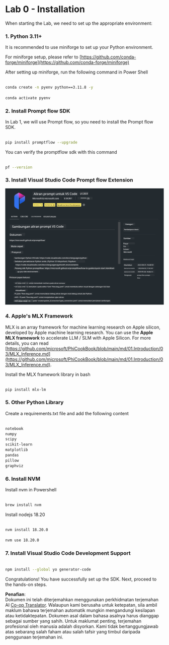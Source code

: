 <!--
CO_OP_TRANSLATOR_METADATA:
{
  "original_hash": "4b16264917d9b93169745d92b8ce8c65",
  "translation_date": "2025-05-09T19:36:32+00:00",
  "source_file": "md/02.Application/02.Code/Phi3/VSCodeExt/HOL/Apple/01.Installations.md",
  "language_code": "ms"
}
-->
# **Lab 0 - Installation**

When starting the Lab, we need to set up the appropriate environment:


### **1. Python 3.11+**

It is recommended to use miniforge to set up your Python environment.

For miniforge setup, please refer to [https://github.com/conda-forge/miniforge](https://github.com/conda-forge/miniforge)

After setting up miniforge, run the following command in Power Shell

```bash

conda create -n pyenv python==3.11.8 -y

conda activate pyenv

```


### **2. Install Prompt flow SDK**

In Lab 1, we will use Prompt flow, so you need to install the Prompt flow SDK.

```bash

pip install promptflow --upgrade

```

You can verify the promptflow sdk with this command


```bash

pf --version

```

### **3. Install Visual Studio Code Prompt flow Extension**

![pf](../../../../../../../../../translated_images/pf_ext.fa065f22e1ee3e67157662d8be5241f346ddd83744045e3406d92b570e8d8b36.ms.png)

### **4. Apple's MLX Framework**

MLX is an array framework for machine learning research on Apple silicon, developed by Apple machine learning research. You can use the **Apple MLX framework** to accelerate LLM / SLM with Apple Silicon. For more details, you can read [https://github.com/microsoft/PhiCookBook/blob/main/md/01.Introduction/03/MLX_Inference.md](https://github.com/microsoft/PhiCookBook/blob/main/md/01.Introduction/03/MLX_Inference.md).

Install the MLX framework library in bash


```bash

pip install mlx-lm

```



### **5. Other Python Library**

Create a requirements.txt file and add the following content

```txt

notebook
numpy 
scipy 
scikit-learn 
matplotlib 
pandas 
pillow 
graphviz

```


### **6. Install NVM**

Install nvm in Powershell 


```bash

brew install nvm

```

Install nodejs 18.20


```bash

nvm install 18.20.0

nvm use 18.20.0

```

### **7. Install Visual Studio Code Development Support**


```bash

npm install --global yo generator-code

```

Congratulations! You have successfully set up the SDK. Next, proceed to the hands-on steps.

**Penafian**:  
Dokumen ini telah diterjemahkan menggunakan perkhidmatan terjemahan AI [Co-op Translator](https://github.com/Azure/co-op-translator). Walaupun kami berusaha untuk ketepatan, sila ambil maklum bahawa terjemahan automatik mungkin mengandungi kesilapan atau ketidaktepatan. Dokumen asal dalam bahasa asalnya harus dianggap sebagai sumber yang sahih. Untuk maklumat penting, terjemahan profesional oleh manusia adalah disyorkan. Kami tidak bertanggungjawab atas sebarang salah faham atau salah tafsir yang timbul daripada penggunaan terjemahan ini.